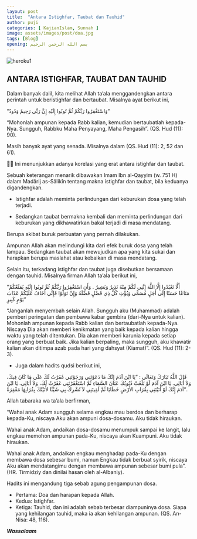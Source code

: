 ```yaml
---
layout: post
title:  "Antara Istighfar, Taubat dan Tauhid"
author: puji
categories: [ KajianIslam, Sunnah ]
image: assets/images/post/doa.jpg
tags: [Blog]
opening: بسم الله الرحمن الرحيم
---  
```


![heroku1]({{site.url}}/assets/images/post/doa2.jpg) 

## ANTARA ISTIGHFAR, TAUBAT DAN TAUHID  
Dalam banyak dalil, kita melihat Allah ta’ala menggandengkan antara perintah untuk beristighfar dan bertaubat. 
Misalnya ayat berikut ini,

“وَاسْتَغْفِرُوا رَبَّكُمْ ثُمَّ تُوبُوا إِلَيْهِ إِنَّ رَبِّي رَحِيمٌ وَدُودٌ“

 “Mohonlah ampunan kepada Rabb kalian, kemudian bertaubatlah kepada-Nya. Sungguh, Rabbku Maha Penyayang, Maha Pengasih”.
(QS. Hud (11): 90).

Masih banyak ayat yang senada. Misalnya dalam 
(QS. Hud (11): 2, 52 dan 61). 

☝🏽 Ini menunjukkan adanya korelasi yang erat antara istighfar dan taubat.

Sebuah keterangan menarik dibawakan Imam Ibn al-Qayyim (w. 751 H) dalam Madârij as-Sâlikîn tentang makna istighfar dan taubat, bila keduanya digandengkan.

- Istighfar adalah meminta perlindungan dari keburukan dosa yang telah terjadi.
 
- Sedangkan taubat bermakna kembali dan meminta perlindungan dari keburukan yang dikhawatirkan bakal terjadi di masa mendatang.
 
Berupa akibat buruk perbuatan yang pernah dilakukan.
 
Ampunan Allah akan melindungi kita dari efek buruk dosa yang telah lampau.
      Sedangkan taubat akan mewujudkan apa yang kita sukai dan harapkan berupa maslahat atau kebaikan di masa mendatang.

Selain itu, terkadang istighfar dan taubat juga disebutkan bersamaan dengan tauhid. 
Misalnya firman Allah ta’ala berikut ini,

“أَلَّا تَعْبُدُوا إِلَّا اللَّهَ إِنَّنِي لَكُمْ مِنْهُ نَذِيرٌ وَبَشِيرٌ . وَأَنِ اسْتَغْفِرُوا رَبَّكُمْ ثُمَّ تُوبُوا إِلَيْهِ يُمَتِّعْكُمْ مَتَاعًا حَسَنًا إِلَى أَجَلٍ مُسَمًّى وَيُؤْتِ كُلَّ ذِي فَضْلٍ فَضْلَهُ وَإِنْ تَوَلَّوْا فَإِنِّي أَخَافُ عَلَيْكُمْ عَذَابَ يَوْمٍ كَبِيرٍ“

“Janganlah menyembah selain Allah. Sungguh aku (Muhammad) adalah pemberi peringatan dan pembawa kabar gembira (dari-Nya untuk kalian).
Mohonlah ampunan kepada Rabb kalian dan bertaubatlah kepada-Nya. 
Niscaya Dia akan memberi kenikmatan yang baik kepada kalian hingga waktu yang telah ditentukan. Dia akan memberi karunia kepada setiap orang yang berbuat baik.
Jika kalian berpaling, maka sungguh, aku khawatir kalian akan ditimpa azab pada hari yang dahsyat (Kiamat)”. 
(QS. Hud (11): 2-3). 

- Juga dalam hadits qudsi berikut ini,

قَالَ اللَّهُ تَبَارَكَ وَتَعَالَى : “يَا ابْنَ آدَمَ إِنَّكَ مَا دَعَوْتَنِي وَرَجَوْتَنِي غَفَرْتُ لَكَ عَلَى مَا كَانَ فِيكَ، وَلاَ أُبَالِي. يَا ابْنَ آدَمَ لَوْ بَلَغَتْ ذُنُوبُكَ عَنَانَ السَّمَاءِ ثُمَّ اسْتَغْفَرْتَنِي غَفَرْتُ لَكَ، وَلاَ أُبَالِي. يَا ابْنَ آدَمَ إِنَّكَ لَوْ أَتَيْتَنِي بِقُرَابِ الأَرْضِ خَطَايَا ثُمَّ لَقِيتَنِي لاَ تُشْرِكُ بِي شَيْئًا لأَتَيْتُكَ بِقُرَابِهَا مَغْفِرَةً“.

Allah tabaraka wa ta’ala berfirman,
 
“Wahai anak Adam sungguh selama engkau mau berdoa dan berharap kepada-Ku, niscaya Aku akan ampuni dosa-dosamu. Aku tidak hiraukan. 

Wahai anak Adam, andaikan dosa-dosamu menumpuk sampai ke langit, lalu engkau memohon ampunan pada-Ku, niscaya akan Kuampuni. Aku tidak hiraukan. 

Wahai anak Adam, andaikan engkau menghadap pada-Ku dengan membawa dosa sebesar bumi, namun Engkau tidak berbuat syirik, niscaya Aku akan mendatangimu dengan membawa ampunan sebesar bumi pula”. 
(HR. Tirmidziy dan dinilai hasan oleh al-Albaniy). 

Hadits ini mengandung tiga sebab agung pengampunan dosa.
 
- Pertama: 
Doa dan harapan kepada Allah. 
- Kedua: 
Istighfar. 
- Ketiga: Tauhid, dan ini adalah sebab terbesar diampuninya dosa. 
Siapa yang kehilangan tauhid, maka ia akan kehilangan ampunan.
 (QS. An-Nisa: 48, 116).

***Wassalaam***